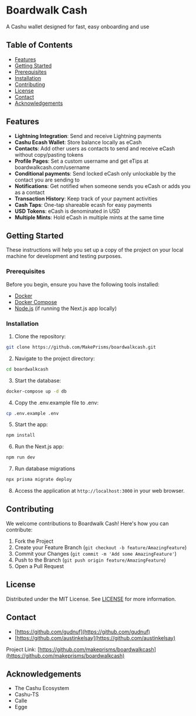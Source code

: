 # Boardwalk Cash

A Cashu wallet designed for fast, easy onboarding and use

## Table of Contents

-  [Features](#features)
-  [Getting Started](#getting-started)
-  [Prerequisites](#prerequisites)
-  [Installation](#installation)
-  [Contributing](#contributing)
-  [License](#license)
-  [Contact](#contact)
-  [Acknowledgements](#acknowledgements)

## Features

-  **Lightning Integration**: Send and receive Lightning payments
-  **Cashu Ecash Wallet**: Store balance locally as eCash
-  **Contacts**: Add other users as contacts to send and receive eCash without copy/pasting tokens
-  **Profile Pages**: Set a custom username and get eTips at boardwalkcash.com/username
-  **Conditional payments**: Send locked eCash only unlockable by the contact you are sending to
-  **Notifications**: Get notified when someone sends you eCash or adds you as a contact
-  **Transaction History**: Keep track of your payment activities
-  **Cash Taps**: One-tap shareable ecash for easy payments
-  **USD Tokens**: eCash is denominated in USD
-  **Multiple Mints**: Hold eCash in multiple mints at the same time

## Getting Started

These instructions will help you set up a copy of the project on your local machine for development and testing purposes.

### Prerequisites

Before you begin, ensure you have the following tools installed:

-  [Docker](https://www.docker.com/)
-  [Docker Compose](https://docs.docker.com/compose/)
-  [Node.js](https://nodejs.org/en/) (if running the Next.js app locally)

### Installation

1. Clone the repository:

```bash
git clone https://github.com/MakePrisms/boardwalkcash.git
```

2. Navigate to the project directory:

```bash
cd boardwalkcash
```

3. Start the database:

```bash
docker-compose up -d db
```

4. Copy the .env.example file to .env:

```bash
cp .env.example .env
```

5. Start the app:

```bash
npm install
```

6. Run the Next.js app:

```bash
npm run dev
```

7. Run database migrations

```bash
npx prisma migrate deploy
```

8. Access the application at `http://localhost:3000` in your web browser.

## Contributing

We welcome contributions to Boardwalk Cash! Here's how you can contribute:

1. Fork the Project
2. Create your Feature Branch (`git checkout -b feature/AmazingFeature`)
3. Commit your Changes (`git commit -m 'Add some AmazingFeature'`)
4. Push to the Branch (`git push origin feature/AmazingFeature`)
5. Open a Pull Request

## License

Distributed under the MIT License. See [LICENSE](https://github.com/makeprisms/boardwalkcash/blob/main/LICENSE) for more information.

## Contact

-  [https://github.com/gudnuf](https://github.com/gudnuf)
-  [https://github.com/austinkelsay](https://github.com/austinkelsay)

Project Link: [https://github.com/makeprisms/boardwalkcash](https://github.com/makeprisms/boardwalkcash)

## Acknowledgements

-  The Cashu Ecosystem
-  Cashu-TS
-  Calle
-  Egge
